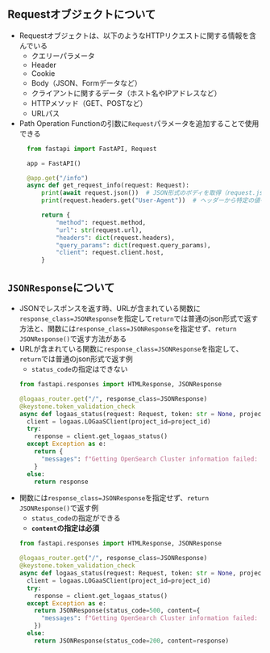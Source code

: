 ## Requestオブジェクトについて
- Requestオブジェクトは、以下のようなHTTPリクエストに関する情報を含んでいる
  - クエリーパラメータ
  - Header
  - Cookie
  - Body（JSON、Formデータなど）
  - クライアントに関するデータ（ホスト名やIPアドレスなど）
  - HTTPメソッド（GET、POSTなど）
  - URLパス
- Path Operation Functionの引数に`Request`パラメータを追加することで使用できる  
  ```python
    from fastapi import FastAPI, Request

    app = FastAPI()

    @app.get("/info")
    async def get_request_info(request: Request):
        print(await request.json())  # JSON形式のボディを取得（request.json()はコルーチン（非同期関数）であるため、awaitキーワードが必要）
        print(request.headers.get("User-Agent"))  # ヘッダーから特定の値を取得

        return {
            "method": request.method,
            "url": str(request.url),
            "headers": dict(request.headers),
            "query_params": dict(request.query_params),
            "client": request.client.host,
        }
  ```

## `JSONResponse`について
- JSONでレスポンスを返す時、URLが含まれている関数に`response_class=JSONResponse`を指定して`return`では普通のjson形式で返す方法と、関数には`response_class=JSONResponse`を指定せず、`return JSONResponse()`で返す方法がある
- URLが含まれている関数に`response_class=JSONResponse`を指定して、`return`では普通のjson形式で返す例
  - `status_code`の指定はできない  
  ```python
  from fastapi.responses import HTMLResponse, JSONResponse

  @logaas_router.get("/", response_class=JSONResponse)
  @keystone.token_validation_check
  async def logaas_status(request: Request, token: str = None, project_id: str = None, is_admin: bool = False):
    client = logaas.LOGaaSClient(project_id=project_id)
    try:
      response = client.get_logaas_status()
    except Exception as e:
      return {
        "messages": f"Getting OpenSearch Cluster information failed: {e}"
      }
    else:
      return response
  ```
- 関数には`response_class=JSONResponse`を指定せず、`return JSONResponse()`で返す例
  - `status_code`の指定ができる
  - **`content`の指定は必須**  
  ```python
  from fastapi.responses import HTMLResponse, JSONResponse

  @logaas_router.get("/", response_class=JSONResponse)
  @keystone.token_validation_check
  async def logaas_status(request: Request, token: str = None, project_id: str = None, is_admin: bool = False):
    client = logaas.LOGaaSClient(project_id=project_id)
    try:
      response = client.get_logaas_status()
    except Exception as e:
      return JSONResponse(status_code=500, content={
        "messages": f"Getting OpenSearch Cluster information failed: {e}"
      })
    else:
      return JSONResponse(status_code=200, content=response)
  ```
